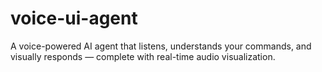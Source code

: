 # voice-ui-agent
A voice-powered AI agent that listens, understands your commands, and visually responds — complete with real-time audio visualization.
